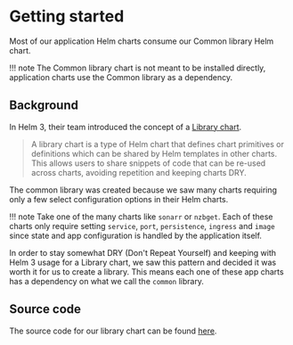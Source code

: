# Getting started

Most of our application Helm charts consume our Common library Helm chart.

!!! note
    The Common library chart is not meant to be installed directly, application charts use the Common library as a dependency.

## Background

In Helm 3, their team introduced the concept of a [Library chart](https://helm.sh/docs/topics/library_charts/).

> A library chart is a type of Helm chart that defines chart primitives or definitions which can be shared by Helm templates in other charts. This allows users to share snippets of code that can be re-used across charts, avoiding repetition and keeping charts DRY.

The common library was created because we saw many charts requiring only a few select configuration options in their Helm charts.

!!! note
    Take one of the many charts like `sonarr` or `nzbget`. Each of these charts only require setting `service`, `port`, `persistence`, `ingress` and `image` since state and app configuration is handled by the application itself. 

In order to stay somewhat DRY (Don't Repeat Yourself) and keeping with Helm 3 usage for a Library chart, we saw this pattern and decided it was worth it for us to create a library. This means each one of these app charts has a dependency on what we call the `common` library.

## Source code

The source code for our library chart can be found [here](https://github.com/k8s-at-home/library-charts).

